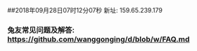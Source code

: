 ##2018年09月28日07时12分07秒 新址: 159.65.239.179
### 兔友常见问题及解答: https://github.com/wanggonging/d/blob/w/FAQ.md
